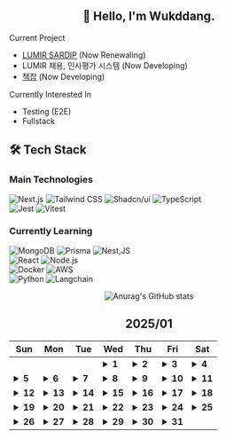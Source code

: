 <div align="center">

## 🙌 Hello, I'm Wukddang.

<div align="left">
  
  Current Project
  - [LUMIR SARDIP](https://sardip.lumir.space) (Now Renewaling) <br />
  - LUMIR 채용, 인사평가 시스템 (Now Developing) <br/>
  - [책잡](https://book-type-error.vercel.app) (Now Developing) 
  
  Currently Interested In
  - Testing (E2E)
  - Fullstack

## 🛠 Tech Stack

### Main Technologies
![Next.js](https://img.shields.io/badge/-Next.js-000000?style=for-the-badge&logo=next.js&logoColor=white)
![Tailwind CSS](https://img.shields.io/badge/-Tailwind%20CSS-38B2AC?style=for-the-badge&logo=tailwind-css&logoColor=white)
![Shadcn/ui](https://img.shields.io/badge/-shadcn/ui-000000?style=for-the-badge&logo=shadcn/ui&logoColor=white)
![TypeScript](https://img.shields.io/badge/-TypeScript-3178C6?style=for-the-badge&logo=typescript&logoColor=white)
</br>
![Jest](https://img.shields.io/badge/-jest-C21325?style=for-the-badge&logo=jest&logoColor=white)
![Vitest](https://img.shields.io/badge/-vitest-6E9F18?style=for-the-badge&logo=vitest&logoColor=white)

### Currently Learning
![MongoDB](https://img.shields.io/badge/-MongoDB-47A248?style=for-the-badge&logo=mongodb&logoColor=white)
![Prisma](https://img.shields.io/badge/-Prisma-2D3748?style=for-the-badge&logo=prisma&logoColor=white)
![Nest,JS](https://img.shields.io/badge/-Nest.JS-E0234E?style=for-the-badge&logo=nestjs&logoColor=white)
<br/>
![React](https://img.shields.io/badge/-React-61DAFB?style=for-the-badge&logo=react&logoColor=black)
![Node.js](https://img.shields.io/badge/-Node.js-339933?style=for-the-badge&logo=node.js&logoColor=white)
<br />
![Docker](https://img.shields.io/badge/-Docker-2496ED?style=for-the-badge&logo=docker&logoColor=white)
![AWS](https://img.shields.io/badge/-AWS-232F3E?style=for-the-badge&logo=amazon-web-services&logoColor=white)
<br />
![Python](https://img.shields.io/badge/-Python-3776AB?style=for-the-badge&logo=python&logoColor=white)
![Langchain](https://img.shields.io/badge/-Langchain-1C3C3C?style=for-the-badge&logo=langchain&logoColor=white)

</div>

![Anurag's GitHub stats](https://github-readme-stats.vercel.app/api?username=wukdddang&show_icons=true&theme=radical)


<!--CALENDAR-START-->
## 2025/01

| Sun | Mon | Tue | Wed | Thu | Fri | Sat |
| --- | --- | --- | --- | --- | --- | --- |
|     |     |     | <details><summary>**1**</summary>정보처리기사: 1.소프트웨어 설계-17 수강, Project: 채용관리 플랫폼 디자인 시스템 구축중</details> | <details><summary>**2**</summary>Project: 채용관리 플랫폼 개발중</details> | <details><summary>**3**</summary>정보처리기사: 1.소프트웨어 설계-18~20 수강, Project: 채용관리 플랫폼 개발중</details> | <details><summary>**4**</summary>정보처리기사: 1.소프트웨어 설계-21~23 수강</details> |
| <details><summary>**5**</summary>정보처리기사: 1.소프트웨어 설계-24~26 수강, Angular: 구조 학습중</details> | <details><summary>**6**</summary>정보처리기사: 1.소프트웨어 설계-27 수강</details> | <details><summary>**7**</summary>RAG: 개념 학습</details> | <details><summary>**8**</summary>RAG: 개념 학습 + 구현</details> | <details><summary>**9**</summary>RAG: 개념 학습 + 구현</details> | <details><summary>**10**</summary>정보처리기사: 1.소프트웨어 설계-28 수강, RAG: 디자인 시스템 전용 챗봇 개발중</details> | <details><summary>**11**</summary>정보처리기사: 1.소프트웨어 설계-29 수강</details> |
| <details><summary>**12**</summary>정보처리기사: 1.소프트웨어 설계-30 수강, Personal: 개인 프로젝트 정리</details> | <details><summary>**13**</summary>정보처리기사: 1.소프트웨어 설계-31 수강, MFA: Module Federation 학습중</details> | <details><summary>**14**</summary>정보처리기사: 1.소프트웨어 설계-32 수강, MFA: Module Federation 학습중</details> | <details><summary>**15**</summary>정보처리기사: 1.소프트웨어 설계-33 수강, MFA: Module Federation 학습중</details> | <details><summary>**16**</summary>정보처리기사: 1.소프트웨어 설계-34 수강</details> | <details><summary>**17**</summary>정보처리기사: 1.소프트웨어 설계-35 수강</details> | <details><summary>**18**</summary>정보처리기사: 1.소프트웨어 설계-36 수강</details> |
| <details><summary>**19**</summary>정보처리기사: 1.소프트웨어 설계-37 수강</details> | <details><summary>**20**</summary>정보처리기사: 1.소프트웨어 설계-38 수강</details> | <details><summary>**21**</summary>정보처리기사: 1.소프트웨어 설계-39 수강, AWS:DVA-C02 과정 섹션 8-3 수강</details> | <details><summary>**22**</summary>정보처리기사: 1.소프트웨어 설계-40 수강, E2E: 섹션 4-2 수강</details> | <details><summary>**23**</summary>정보처리기사: 1.소프트웨어 설계-41 수강, E2E: 섹션 4-3,4 수강</details> | <details><summary>**24**</summary>정보처리기사: 1.소프트웨어 설계-42 수강</details> | <details><summary>**25**</summary>정보처리기사: 1.소프트웨어 설계-43 수강</details> |
| <details><summary>**26**</summary>정보처리기사: 1.소프트웨어 설계-44 수강, E2E: 섹션 4-5~8 수강</details> | <details><summary>**27**</summary>정보처리기사: 1.소프트웨어 설계-45 수강, E2E: 섹션 4-9 수강</details> | <details><summary>**28**</summary>정보처리기사: 1.소프트웨어 설계-46 수강, E2E: 섹션 4 수강 + 섹션 5-1~6 수강</details> | <details><summary>**29**</summary>정보처리기사: 1.소프트웨어 설계-47 수강, E2E: 섹션 5,6 수강 + 섹션 7-1~2 수강</details> | <details><summary>**30**</summary>정보처리기사: 1.소프트웨어 설계-48 수강, E2E: 섹션 7,8 수강</details> | <details><summary>**31**</summary>정보처리기사: 1.소프트웨어 설계-49 수강, NestJS: 섹션 1-3 수강, 섹션 4-1~3 수강</details> |

<!--CALENDAR-END-->
